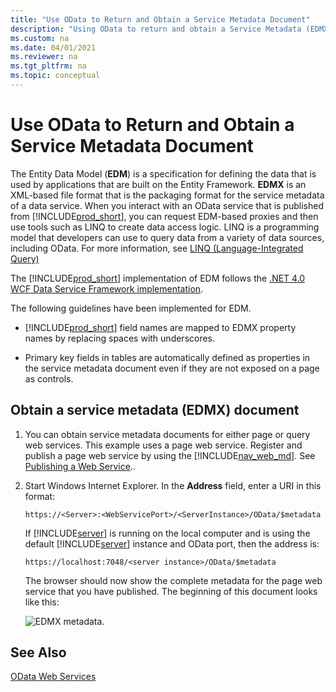 ```yaml
---
title: "Use OData to Return and Obtain a Service Metadata Document"
description: "Using OData to return and obtain a Service Metadata (EDMX) Document."
ms.custom: na
ms.date: 04/01/2021
ms.reviewer: na
ms.tgt_pltfrm: na
ms.topic: conceptual
---
```


# Use OData to Return and Obtain a Service Metadata Document

The Entity Data Model \(**EDM**\) is a specification for defining the data that is used by applications that are built on the Entity Framework. **EDMX** is an XML-based file format that is the packaging format for the service metadata of a data service. When you interact with an OData service that is published from [!INCLUDE[prod_short](../developer/includes/prod_short.md)], you can request EDM-based proxies and then use tools such as LINQ to create data access logic. LINQ is a programming model that developers can use to query data from a variety of data sources, including OData. For more information, see [LINQ \(Language-Integrated Query\)](/previous-versions/bb397926(v=vs.140))  
  
The [!INCLUDE[prod_short](../developer/includes/prod_short.md)] implementation of EDM follows the [.NET 4.0 WCF Data Service Framework implementation](/dotnet/framework/wcf/).  
  
The following guidelines have been implemented for EDM.  
  
-   [!INCLUDE[prod_short](../developer/includes/prod_short.md)] field names are mapped to EDMX property names by replacing spaces with underscores.  
  
-   Primary key fields in tables are automatically defined as properties in the service metadata document even if they are not exposed on a page as controls.  
  
## Obtain a service metadata \(EDMX\) document  
  
1.  You can obtain service metadata documents for either page or query web services. This example uses a page web service. Register and publish a page web service by using the [!INCLUDE[nav_web_md](../developer/includes/nav_web_md.md)]. See [Publishing a Web Service](publish-web-service.md)..  
  
2.  Start Windows Internet Explorer. In the **Address** field, enter a URI in this format:  
  
    ```  
    https://<Server>:<WebServicePort>/<ServerInstance>/OData/$metadata  
    ```  
  
     If [!INCLUDE[server](../developer/includes/server.md)] is running on the local computer and is using the default [!INCLUDE[server](../developer/includes/server.md)] instance and OData port, then the address is:  
  
    ```  
    https://localhost:7048/<server instance>/OData/$metadata  
    ```  
  
     The browser should now show the complete metadata for the page web service that you have published. The beginning of this document looks like this:  
  
     ![EDMX metadata.](../developer/media/EDMX.JPG "EDMX")  
  
## See Also  
 [OData Web Services](OData-Web-Services.md)